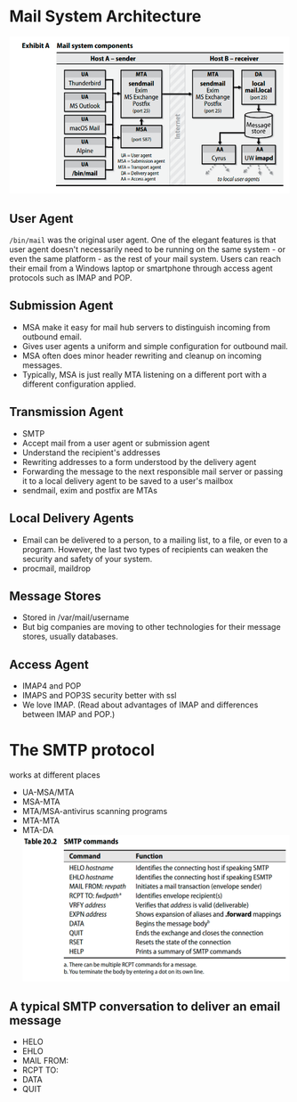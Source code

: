 # Mail System Architecture
![6d2f56482683e2df39b9603d4719b1ca.png](../_resources/6d2f56482683e2df39b9603d4719b1ca.png)
## User Agent
`/bin/mail` was the original user agent.
One of the elegant features is that user agent doesn't necessarily need to be running on the same system - or even the same platform - as the rest of your mail system. Users can reach their email from a Windows laptop or smartphone through access agent protocols such as IMAP and POP.
## Submission Agent
- MSA make it easy for mail hub servers to distinguish incoming from outbound email.
- Gives user agents a uniform and simple configuration for outbound mail.
- MSA often does minor header rewriting and cleanup on incoming messages.
- Typically, MSA is just really MTA listening on a different port with a different configuration applied.
## Transmission Agent
- SMTP
- Accept mail from a user agent or submission agent
- Understand the recipient's addresses
- Rewriting addresses to a form understood by the delivery agent
- Forwarding the message to the next responsible mail server or passing it to a local delivery agent to be saved to a user's mailbox
- sendmail, exim and postfix are MTAs

## Local Delivery Agents
- Email can be delivered to a person, to a mailing list, to a file, or even to a program. However, the last two types of recipients can weaken the security and safety of your system.
- procmail, maildrop
## Message Stores
- Stored in /var/mail/username
- But big companies are moving to other technologies for their message stores, usually databases.
## Access Agent
- IMAP4 and POP
- IMAPS and POP3S security better with ssl
- We love IMAP. (Read about advantages of IMAP and differences between IMAP and POP.)

# The SMTP protocol
works at different places 
- UA-MSA/MTA
- MSA-MTA
- MTA/MSA-antivirus scanning programs
- MTA-MTA
- MTA-DA
![abf5683218599e906ad821f84171cae0.png](../_resources/abf5683218599e906ad821f84171cae0.png)

## A typical SMTP conversation to deliver an email message
- HELO
- EHLO
- MAIL FROM:
- RCPT TO:
- DATA
- QUIT